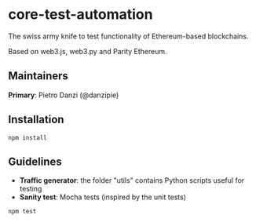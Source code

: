 # core-test-automation
The swiss army knife to test functionality of Ethereum-based blockchains.

Based on web3.js, web3.py and Parity Ethereum.

## Maintainers
**Primary**: Pietro Danzi (@danzipie)

## Installation
```
npm install

```

## Guidelines
 - **Traffic generator**: the folder "utils" contains Python scripts useful for testing
 - **Sanity test**: Mocha tests (inspired by the unit tests)
 ```
 npm test
 ```
 